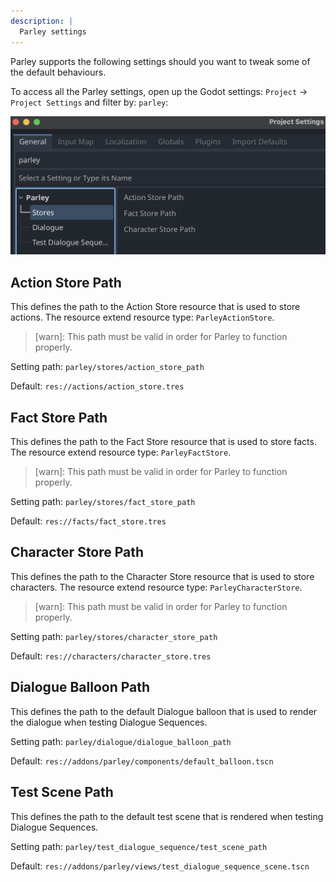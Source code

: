 ```yaml
---
description: |
  Parley settings
---
```


Parley supports the following settings should you want to tweak some of the
default behaviours.

To access all the Parley settings, open up the Godot settings: `Project` ->
`Project Settings` and filter by: `parley`:

![parley-settings](../../../www/static/docs/reference/parley-settings.png)

## Action Store Path

This defines the path to the Action Store resource that is used to store
actions. The resource extend resource type: `ParleyActionStore`.

> [warn]: This path must be valid in order for Parley to function properly.

Setting path: `parley/stores/action_store_path`

Default: `res://actions/action_store.tres`

## Fact Store Path

This defines the path to the Fact Store resource that is used to store facts.
The resource extend resource type: `ParleyFactStore`.

> [warn]: This path must be valid in order for Parley to function properly.

Setting path: `parley/stores/fact_store_path`

Default: `res://facts/fact_store.tres`

## Character Store Path

This defines the path to the Character Store resource that is used to store
characters. The resource extend resource type: `ParleyCharacterStore`.

> [warn]: This path must be valid in order for Parley to function properly.

Setting path: `parley/stores/character_store_path`

Default: `res://characters/character_store.tres`

## Dialogue Balloon Path

This defines the path to the default Dialogue balloon that is used to render the
dialogue when testing Dialogue Sequences.

Setting path: `parley/dialogue/dialogue_balloon_path`

Default: `res://addons/parley/components/default_balloon.tscn`

## Test Scene Path

This defines the path to the default test scene that is rendered when testing
Dialogue Sequences.

Setting path: `parley/test_dialogue_sequence/test_scene_path`

Default: `res://addons/parley/views/test_dialogue_sequence_scene.tscn`
